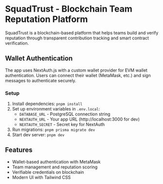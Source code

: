 # SquadTrust - Blockchain Team Reputation Platform

SquadTrust is a blockchain-based platform that helps teams build and verify reputation through transparent contribution tracking and smart contract verification.

## Wallet Authentication

The app uses NextAuth.js with a custom wallet provider for EVM wallet authentication. Users can connect their wallet (MetaMask, etc.) and sign messages to authenticate securely.

### Setup

1. Install dependencies: `pnpm install`
2. Set up environment variables in `.env.local`:
   - `DATABASE_URL` - PostgreSQL connection string
   - `NEXTAUTH_URL` - Your app URL (http://localhost:3000 for dev)
   - `NEXTAUTH_SECRET` - Secret key for NextAuth
3. Run migrations: `pnpm prisma migrate dev`
4. Start dev server: `pnpm dev`

## Features

- Wallet-based authentication with MetaMask
- Team management and reputation scoring
- Verifiable credentials on blockchain
- Modern UI with Tailwind CSS
